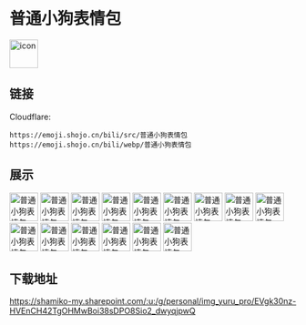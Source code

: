 # 普通小狗表情包
<img src="https://emoji.shojo.cn/bili/src/普通小狗表情包/icon.png" width="50" height="50" alt="icon">

## 链接
Cloudflare:
```
https://emoji.shojo.cn/bili/src/普通小狗表情包
https://emoji.shojo.cn/bili/webp/普通小狗表情包
```
## 展示
<img src="https://emoji.shojo.cn/bili/src/普通小狗表情包/普通小狗表情包-随缘吧.png" width="50" height="50" alt="普通小狗表情包-随缘吧">
<img src="https://emoji.shojo.cn/bili/src/普通小狗表情包/普通小狗表情包-无语子.png" width="50" height="50" alt="普通小狗表情包-无语子">
<img src="https://emoji.shojo.cn/bili/src/普通小狗表情包/普通小狗表情包-行吧.png" width="50" height="50" alt="普通小狗表情包-行吧">
<img src="https://emoji.shojo.cn/bili/src/普通小狗表情包/普通小狗表情包-坐等.png" width="50" height="50" alt="普通小狗表情包-坐等">
<img src="https://emoji.shojo.cn/bili/src/普通小狗表情包/普通小狗表情包-我来了.png" width="50" height="50" alt="普通小狗表情包-我来了">
<img src="https://emoji.shojo.cn/bili/src/普通小狗表情包/普通小狗表情包-比心心.png" width="50" height="50" alt="普通小狗表情包-比心心">
<img src="https://emoji.shojo.cn/bili/src/普通小狗表情包/普通小狗表情包-满脸疑惑.png" width="50" height="50" alt="普通小狗表情包-满脸疑惑">
<img src="https://emoji.shojo.cn/bili/src/普通小狗表情包/普通小狗表情包-冲鸭.png" width="50" height="50" alt="普通小狗表情包-冲鸭">
<img src="https://emoji.shojo.cn/bili/src/普通小狗表情包/普通小狗表情包-我超爱.png" width="50" height="50" alt="普通小狗表情包-我超爱">
<img src="https://emoji.shojo.cn/bili/src/普通小狗表情包/普通小狗表情包-让我看看.png" width="50" height="50" alt="普通小狗表情包-让我看看">
<img src="https://emoji.shojo.cn/bili/src/普通小狗表情包/普通小狗表情包-仙女生气.png" width="50" height="50" alt="普通小狗表情包-仙女生气">
<img src="https://emoji.shojo.cn/bili/src/普通小狗表情包/普通小狗表情包-前排看戏.png" width="50" height="50" alt="普通小狗表情包-前排看戏">
<img src="https://emoji.shojo.cn/bili/src/普通小狗表情包/普通小狗表情包-该吃药了.png" width="50" height="50" alt="普通小狗表情包-该吃药了">
<img src="https://emoji.shojo.cn/bili/src/普通小狗表情包/普通小狗表情包-cool.png" width="50" height="50" alt="普通小狗表情包-cool">
<img src="https://emoji.shojo.cn/bili/src/普通小狗表情包/普通小狗表情包-哄不好了.png" width="50" height="50" alt="普通小狗表情包-哄不好了">

## 下载地址

https://shamiko-my.sharepoint.com/:u:/g/personal/img_yuru_pro/EVgk30nz-HVEnCH42TgOHMwBoi38sDPO8Sio2_dwyqjpwQ